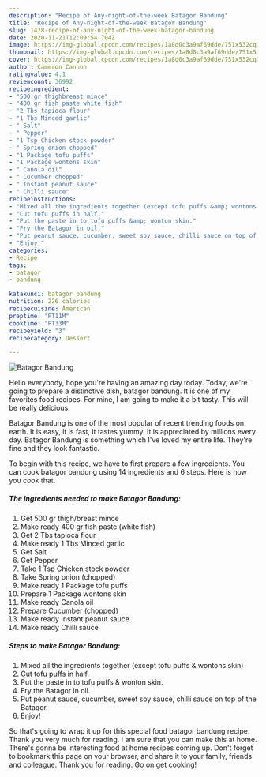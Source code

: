 ```yaml
---
description: "Recipe of Any-night-of-the-week Batagor Bandung"
title: "Recipe of Any-night-of-the-week Batagor Bandung"
slug: 1478-recipe-of-any-night-of-the-week-batagor-bandung
date: 2020-11-21T12:09:54.704Z
image: https://img-global.cpcdn.com/recipes/1a8d0c3a9af69dde/751x532cq70/batagor-bandung-recipe-main-photo.jpg
thumbnail: https://img-global.cpcdn.com/recipes/1a8d0c3a9af69dde/751x532cq70/batagor-bandung-recipe-main-photo.jpg
cover: https://img-global.cpcdn.com/recipes/1a8d0c3a9af69dde/751x532cq70/batagor-bandung-recipe-main-photo.jpg
author: Cameron Cannon
ratingvalue: 4.1
reviewcount: 36992
recipeingredient:
- "500 gr thighbreast mince"
- "400 gr fish paste white fish"
- "2 Tbs tapioca flour"
- "1 Tbs Minced garlic"
- " Salt"
- " Pepper"
- "1 Tsp Chicken stock powder"
- " Spring onion chopped"
- "1 Package tofu puffs"
- "1 Package wontons skin"
- " Canola oil"
- " Cucumber chopped"
- " Instant peanut sauce"
- " Chilli sauce"
recipeinstructions:
- "Mixed all the ingredients together (except tofu puffs &amp; wontons skin)"
- "Cut tofu puffs in half."
- "Put the paste in to tofu puffs &amp; wonton skin."
- "Fry the Batagor in oil."
- "Put peanut sauce, cucumber, sweet soy sauce, chilli sauce on top of the Batagor."
- "Enjoy!"
categories:
- Recipe
tags:
- batagor
- bandung

katakunci: batagor bandung 
nutrition: 226 calories
recipecuisine: American
preptime: "PT11M"
cooktime: "PT33M"
recipeyield: "3"
recipecategory: Dessert

---
```



![Batagor Bandung](https://img-global.cpcdn.com/recipes/1a8d0c3a9af69dde/751x532cq70/batagor-bandung-recipe-main-photo.jpg)

Hello everybody, hope you're having an amazing day today. Today, we're going to prepare a distinctive dish, batagor bandung. It is one of my favorites food recipes. For mine, I am going to make it a bit tasty. This will be really delicious.

Batagor Bandung is one of the most popular of recent trending foods on earth. It is easy, it is fast, it tastes yummy. It is appreciated by millions every day. Batagor Bandung is something which I've loved my entire life. They're fine and they look fantastic.




To begin with this recipe, we have to first prepare a few ingredients. You can cook batagor bandung using 14 ingredients and 6 steps. Here is how you cook that.

<!--inarticleads1-->

##### The ingredients needed to make Batagor Bandung:

1. Get 500 gr thigh/breast mince
1. Make ready 400 gr fish paste (white fish)
1. Get 2 Tbs tapioca flour
1. Make ready 1 Tbs Minced garlic
1. Get  Salt
1. Get  Pepper
1. Take 1 Tsp Chicken stock powder
1. Take  Spring onion (chopped)
1. Make ready 1 Package tofu puffs
1. Prepare 1 Package wontons skin
1. Make ready  Canola oil
1. Prepare  Cucumber (chopped)
1. Make ready  Instant peanut sauce
1. Make ready  Chilli sauce




<!--inarticleads2-->

##### Steps to make Batagor Bandung:

1. Mixed all the ingredients together (except tofu puffs &amp; wontons skin)
1. Cut tofu puffs in half.
1. Put the paste in to tofu puffs &amp; wonton skin.
1. Fry the Batagor in oil.
1. Put peanut sauce, cucumber, sweet soy sauce, chilli sauce on top of the Batagor.
1. Enjoy!




So that's going to wrap it up for this special food batagor bandung recipe. Thank you very much for reading. I am sure that you can make this at home. There's gonna be interesting food at home recipes coming up. Don't forget to bookmark this page on your browser, and share it to your family, friends and colleague. Thank you for reading. Go on get cooking!
